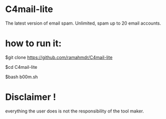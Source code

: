 # C4mail-lite
The latest version of email spam. Unlimited, spam up to 20 email accounts.

# how to run it:
$git clone https://github.com/ramahmdr/C4mail-lite

$cd C4mail-lite

$bash b00m.sh

# Disclaimer !
everything the user does is not the responsibility of the tool maker.
